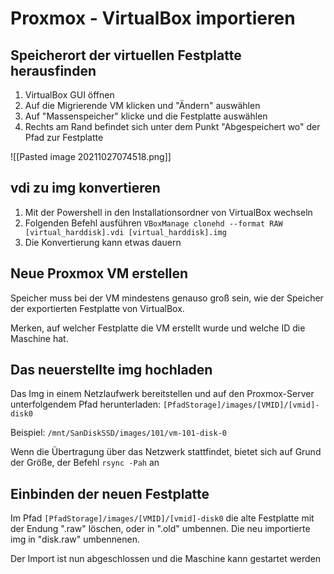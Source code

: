 # Proxmox - VirtualBox importieren

## Speicherort der virtuellen Festplatte herausfinden

1. VirtualBox GUI öffnen
2. Auf die Migrierende VM klicken und "Ändern" auswählen
3. Auf "Massenspeicher" klicke und die Festplatte auswählen
4. Rechts am Rand befindet sich unter dem Punkt "Abgespeichert wo" der Pfad zur Festplatte

![[Pasted image 20211027074518.png]]

## vdi zu img konvertieren

1. Mit der Powershell in den Installationsordner von VirtualBox wechseln
2. Folgenden Befehl ausführen `VBoxManage clonehd --format RAW [virtual_harddisk].vdi [virtual_harddisk].img`
3.  Die Konvertierung kann etwas dauern

## Neue Proxmox VM erstellen

Speicher muss bei der VM mindestens genauso groß sein, wie der Speicher der exportierten Festplatte von VirtualBox.

Merken, auf welcher Festplatte die VM erstellt wurde und welche ID die Maschine hat.

## Das neuerstellte img hochladen

Das Img in einem Netzlaufwerk bereitstellen und auf den Proxmox-Server unterfolgendem Pfad herunterladen:
`[PfadStorage]/images/[VMID]/[vmid]-disk0`

Beispiel:
`/mnt/SanDiskSSD/images/101/vm-101-disk-0`

Wenn die Übertragung über das Netzwerk stattfindet, bietet sich auf Grund der Größe, der Befehl `rsync -Pah` an

## Einbinden der neuen Festplatte

Im Pfad `[PfadStorage]/images/[VMID]/[vmid]-disk0` die alte Festplatte mit der Endung ".raw" löschen, oder in ".old" umbennen. 
Die neu importierte img in "disk.raw" umbennenen.

Der Import ist nun abgeschlossen und die Maschine kann gestartet werden


